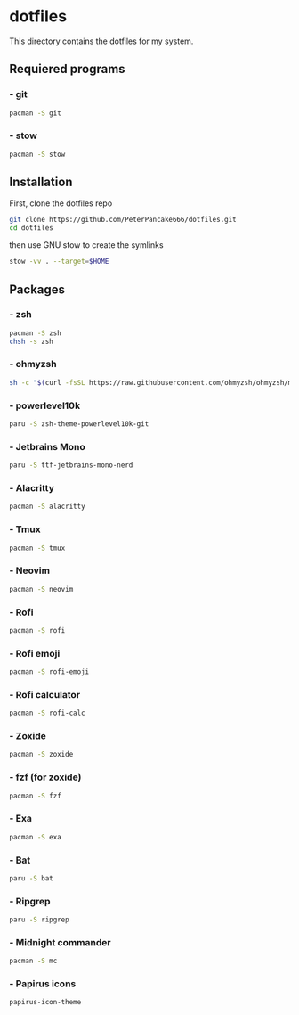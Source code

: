 # dotfiles

This directory contains the dotfiles for my system.

## Requiered programs
### - git
```bash
pacman -S git
```
### - stow
```bash
pacman -S stow
```

## Installation 

First, clone the dotfiles repo

```bash
git clone https://github.com/PeterPancake666/dotfiles.git
cd dotfiles
```

then use GNU stow to create the symlinks

```bash
stow -vv . --target=$HOME
```

## Packages
### - zsh
```bash
pacman -S zsh
chsh -s zsh
```
### - ohmyzsh
```bash
sh -c "$(curl -fsSL https://raw.githubusercontent.com/ohmyzsh/ohmyzsh/master/tools/install.sh)"
```
### - powerlevel10k
```bash
paru -S zsh-theme-powerlevel10k-git
```
### - Jetbrains Mono
```bash
paru -S ttf-jetbrains-mono-nerd
```
### - Alacritty
```bash
pacman -S alacritty
```
### - Tmux
```bash
pacman -S tmux
```
### - Neovim
```bash
pacman -S neovim
```
### - Rofi
```bash
pacman -S rofi
```
### - Rofi emoji
```bash
pacman -S rofi-emoji
```
### - Rofi calculator
```bash
pacman -S rofi-calc
```
### - Zoxide
```bash
pacman -S zoxide
```
### - fzf (for zoxide)
```bash
pacman -S fzf
```
### - Exa
```bash
pacman -S exa
```
### - Bat
```bash
paru -S bat
```
### - Ripgrep
```bash
paru -S ripgrep
```
### - Midnight commander
```bash
pacman -S mc
```
### - Papirus icons
```bash
papirus-icon-theme
```
